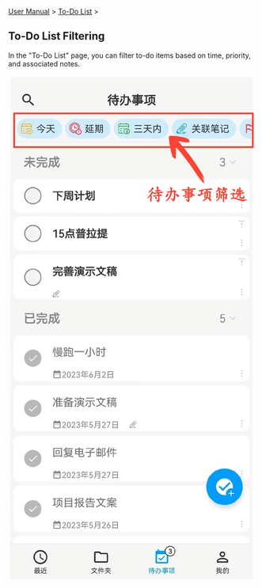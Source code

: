 [User Manual](/dragonnest/drawnote/manual/en) > [To-Do List](/dragonnest/drawnote/manual/en/to_do) >

To-Do List Filtering
---
In the "To-Do List" page, you can filter to-do items based on time, priority, and associated notes.

![](imgs/to_do_filter.png)